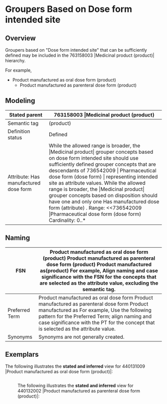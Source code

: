 # Groupers Based on Dose form intended site

## Overview

Groupers based on "Dose form intended site" that can be sufficiently defined may be included in the 763158003 |Medicinal product (product)| hierarchy.

For example,

* Product manufactured as oral dose form (product)
  * Product manufactured as parenteral dose form (product)

## Modeling

| Stated parent                         | 763158003 \|Medicinal product (product)                                                                                                                                                                                                                                                                                                                                                                                                                                                                                                              |
| ------------------------------------- | ---------------------------------------------------------------------------------------------------------------------------------------------------------------------------------------------------------------------------------------------------------------------------------------------------------------------------------------------------------------------------------------------------------------------------------------------------------------------------------------------------------------------------------------------------- |
| Semantic tag                          | (product)                                                                                                                                                                                                                                                                                                                                                                                                                                                                                                                                            |
| Definition status                     | Defined                                                                                                                                                                                                                                                                                                                                                                                                                                                                                                                                              |
| Attribute: Has manufactured dose form | While the allowed range is broader, the \|Medicinal product\| grouper concepts based on dose form intended site should use sufficiently defined grouper concepts that are descendants of 736542009 \| Pharmaceutical dose form (dose form) \| representing intended site as attribute values. While the allowed range is broader, the \|Medicinal product\| grouper concepts based on disposition should have one and only one Has manufactured dose form (attribute) . Range: <<736542009 \|Pharmaceutical dose form (dose form) Cardinality: 0..\* |

## Naming

| FSN            | Product manufactured as oral dose form (product) Product manufactured as parenteral dose form (product) Product manufactured as(product) For example, Align naming and case significance with the FSN for the concepts that are selected as the attribute value, excluding the semantic tag. |
| -------------- | -------------------------------------------------------------------------------------------------------------------------------------------------------------------------------------------------------------------------------------------------------------------------------------------- |
| Preferred Term | Product manufactured as oral dose form Product manufactured as parenteral dose form Product manufactured as For example, Use the following pattern for the Preferred Term; align naming and case significance with the PT for the concept that is selected as the attribute value.           |
| Synonyms       | Synonyms are not generally created.                                                                                                                                                                                                                                                          |

## Exemplars

The following illustrates the **stated and inferred** view for 440131009 |Product manufactured as oral dose form (product)|:

<figure><img src="../../../../../../authoring/pharmaceutical-and-biologic-product/images/174690978.png" alt=""><figcaption><p>The following illustrates the <strong>stated and inferred</strong> view for 440132002 |Product manufactured as parenteral dose form (product)|:</p></figcaption></figure>

<figure><img src="../../../../../../authoring/pharmaceutical-and-biologic-product/images/174690977.png" alt=""><figcaption></figcaption></figure>
